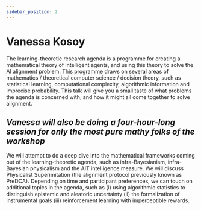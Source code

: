 ```yaml
---
sidebar_position: 2
---
```

# Vanessa Kosoy

The learning-theoretic research agenda is a programme for creating a mathematical theory of intelligent agents, and using this theory to solve the AI alignment problem. This programme draws on several areas of mathematics / theoretical computer science / decision theory, such as statistical learning, computational complexity, algorithmic information and imprecise probability. This talk will give you a small taste of what problems the agenda is concerned with, and how it might all come together to solve alignment.

## _Vanessa will also be doing a four-hour-long session for only the most pure mathy folks of the workshop_

We will attempt to do a deep dive into the mathematical frameworks coming out of the learning-theoretic agenda, such as infra-Bayesianism, infra-Bayesian physicalism and the AIT intelligence measure. We will discuss Physicalist Superimitation (the alignment protocol previously known as PreDCA). Depending on time and participant preferences, we can touch on additional topics in the agenda, such as (i) using algorithmic statistics to distinguish epistemic and aleatoric uncertainty (ii) the formalization of instrumental goals (iii) reinforcement learning with imperceptible rewards.

